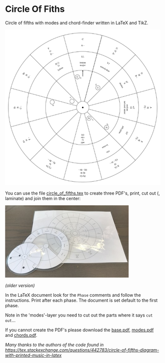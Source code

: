 # Circle Of Fiths

Circle of fifths with modes and chord-finder written in LaTeX and TikZ.

![example](example.png)

You can use the file [circle_of_fifths.tex](circle_of_fifths.tex) to create three PDF's, print, cut out (, laminate) and join them in the center:

![photo](photo.png)

*(older version)*

In the LaTeX document look for the `Phase` comments and follow the instructions. Print after each phase. The document is set default to the first phase.

Note in the 'modes'-layer you need to cut out the parts where it says `cut out`...

If you cannot create the PDF's please download the [base.pdf](base.pdf), [modes.pdf](modes.pdf) and [chords.pdf](chords.pdf).

*Many thanks to the authors of the code found in <https://tex.stackexchange.com/questions/442783/circle-of-fifths-diagram-with-printed-music-in-latex>*
